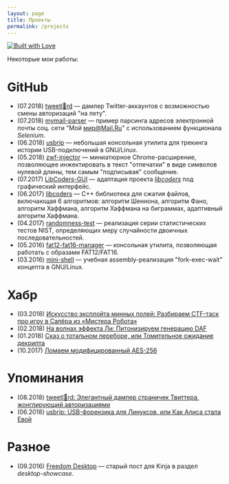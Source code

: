 ```yaml
---
layout: page
title: Проекты
permalink: /projects
---
```


[![Built with Love](https://img.shields.io/badge/built%20with-%F0%9F%92%97%F0%9F%92%97%F0%9F%92%97-lightgrey.svg)](https://emojipedia.org/growing-heart/)

Некоторые мои работы:

# GitHub
* (07.2018) [tweetl:crown:rd](https://github.com/snovvcrash/tweetlord "snovvcrash/tweetlord: Twitter profile dumper (downloader) with authorization swapping.") — дампер Twitter-аккаунтов с возможностью смены авторизаций "на лету".
* (07.2018) [mymail-parser](https://github.com/snovvcrash/mymail-parser "snovvcrash/mymail-parser: Автоматизированный парсер email-адресов соц. сети 'Мой мир@Mail.Ru'.") — пример парсинга адресов электронной почты соц. сети "Мой мир@Mail.Ru" с использованием функционала *Selenium*.
* (06.2018) [usbrip](https://github.com/snovvcrash/usbrip "snovvcrash/usbrip: Simple command line forensics tool for tracking USB device artifacts (history of USB events) on GNU/Linux.") — небольшая консольная утилита для трекинга истории USB-подключений в GNU/Linux.
* (05.2018) [zwf-injector](https://github.com/snovvcrash/zwf-injector "snovvcrash/zwf-injector: Chrome zero-width fingerprint injector.") — миниатюрное Chrome-расширение, позволяющее инжектировать в текст "отпечатки" в виде символов нулевой длины, тем самым "подписывая" сообщение.
* (07.2017) [LibCoders-GUI](https://github.com/snovvcrash/LibCoders-GUI "snovvcrash/LibCoders-GUI: File compression library (includes 6 algorithms) with Qt GUI.") — адаптация проекта [*libcoders*](https://github.com/snovvcrash/libcoders "snovvcrash/libcoders: File compression library (includes 6 algorithms).") под графический интерфейс.
* (06.2017) [libcoders](https://github.com/snovvcrash/libcoders "snovvcrash/libcoders: File compression library (includes 6 algorithms).") — C++ библиотека для сжатия файлов, включающая 6 алгоритмов: алгоритм Шеннона, алгоритм Фано, алгоритм Хаффмана, алгоритм Хаффмана на биграммах, адаптивный алгоритм Хаффмана.
* (04.2017) [randomness-test](https://github.com/snovvcrash/randomness-test "snovvcrash/randomness-test: Series of NIST randmoness tests for binary sequence validation.") — реализация серии статистических тестов NIST, определяющих меру случайности двоичных последовательностей.
* (05.2016) [fat12-fat16-manager](https://github.com/snovvcrash/fat12-fat16-manager "snovvcrash/fat12-fat16-manager: Tiny command line tool which lets you do trivial operations within a FAT12/FAT16 disk image.") — консольная утилита, позволяющая работать с образами FAT12/FAT16.
* (03.2016) [mini-shell](https://github.com/snovvcrash/mini-shell "snovvcrash/mini-shell: Simplified assembly implementation of linux shell based on 'fork-exec-wait' concept.") — учебная assembly-реализация "fork-exec-wait" концепта в GNU/Linux.

# Хабр
* (03.2018) [Искусство эксплойта минных полей: Разбираем CTF-таск про игру в Сапёра из «Мистера Робота»](https://habr.com/post/351360 "Искусство эксплойта минных полей: Разбираем CTF-таск про игру в Сапёра из «Мистера Робота» / Хабр")
* (02.2018) [На волнах эффекта Ли: Питонизируем генерацию DAF](https://habr.com/post/347580 "На волнах эффекта Ли: Питонизируем генерацию DAF / Хабр")
* (01.2018) [Сказ о тотальном переборе, или Томительное ожидание декрипта](https://habr.com/post/346572 "Сказ о тотальном переборе, или Томительное ожидание декрипта / Хабр")
* (10.2017) [Ломаем модифицированный AES-256](https://habr.com/post/339910 "Ломаем модифицированный AES-256 / Хабр")

# Упоминания
* (08.2018) [tweetl👑rd: Элегантный дампер страничек Твиттера, жонглирующий авторизациями](https://codeby.net/forum/threads/tweetlrd-ehlegantnyj-damper-stranichek-tvittera-zhonglirujuschij-avtorizacijami.64292 "tweetl👑rd: Элегантный дампер страничек Твиттера, жонглирующий авторизациями / Codeby.net - Информационная Безопасность")
* (06.2018) [usbrip: USB-форензика для Линуксов, или Как Алиса стала Евой](https://codeby.net/forum/threads/usbrip-usb-forenzika-dlja-linuksov-ili-kak-alisa-stala-evoj.63644 "usbrip: USB-форензика для Линуксов, или Как Алиса стала Евой / Codeby.net - Информационная Безопасность")

# Разное
* (09.2016) [Freedom Desktop](https://snovvcrash.kinja.com/freedom-desktop-1787162891 "Freedom Desktop") — старый пост для Kinja в раздел *desktop-showcase*.
